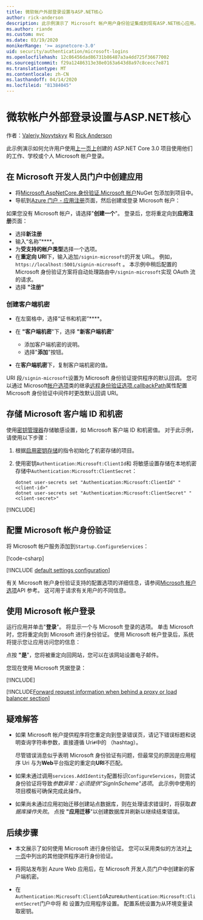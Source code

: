 ```yaml
---
title: 微软帐户外部登录设置与ASP.NET核心
author: rick-anderson
description: 此示例演示了 Microsoft 帐户用户身份验证集成到现有ASP.NET核心应用。
ms.author: riande
ms.custom: mvc
ms.date: 03/19/2020
monikerRange: '>= aspnetcore-3.0'
uid: security/authentication/microsoft-logins
ms.openlocfilehash: 12c86456dad86731b86487a3a4dd725f36677002
ms.sourcegitcommit: f29a12486313e38e0163a643d8a97c8cecc7e871
ms.translationtype: MT
ms.contentlocale: zh-CN
ms.lasthandoff: 04/14/2020
ms.locfileid: "81384045"
---
```

# <a name="microsoft-account-external-login-setup-with-aspnet-core"></a>微软帐户外部登录设置与ASP.NET核心

作者：[Valeriy Novytskyy](https://github.com/01binary) 和 [Rick Anderson](https://twitter.com/RickAndMSFT)

此示例演示如何允许用户使用[上一页上](xref:security/authentication/social/index)创建的 ASP.NET Core 3.0 项目使用他们的工作、学校或个人 Microsoft 帐户登录。

## <a name="create-the-app-in-microsoft-developer-portal"></a>在 Microsoft 开发人员门户中创建应用

* 将[Microsoft.AspNetCore.身份验证.Microsoft 帐户](https://www.nuget.org/packages/Microsoft.AspNetCore.Authentication.MicrosoftAccount/)NuGet 包添加到项目中。
* 导航到[Azure 门户 - 应用注册](https://go.microsoft.com/fwlink/?linkid=2083908)页面，然后创建或登录 Microsoft 帐户：

如果您没有 Microsoft 帐户，请选择"**创建一个**"。 登录后，您将重定向到**应用注册**页面：

* 选择**新注册**
* 输入“名称”****。
* 为**受支持的帐户类型**选择一个选项。  <!-- Accounts for any org work with MS domain accounts. Most folks probably want the last option, personal MS accounts. It took 24 hours after setting this up for the keys to work -->
* 在**重定向 URI**下，输入追加`/signin-microsoft`的开发 URL。 例如，`https://localhost:5001/signin-microsoft` 。 本示例中稍后配置的 Microsoft 身份验证方案将自动处理路由中`/signin-microsoft`实现 OAuth 流的请求。
* 选择 **"注册"**

### <a name="create-client-secret"></a>创建客户端机密

* 在左窗格中，选择“证书和机密”****。
* 在 **"客户端机密**"下，选择 **"新客户端机密**"

  * 添加客户端机密的说明。
  * 选择"**添加**"按钮。

* 在**客户端机密**下，复制客户端机密的值。

URI 段`/signin-microsoft`设置为 Microsoft 身份验证提供程序的默认回调。 您可以通过 Microsoft[帐户选项](/dotnet/api/microsoft.aspnetcore.authentication.microsoftaccount.microsoftaccountoptions)类的继承[远程身份验证选项.callbackPath](/dotnet/api/microsoft.aspnetcore.authentication.remoteauthenticationoptions.callbackpath)属性配置 Microsoft 身份验证中间件时更改默认回调 URI。

## <a name="store-the-microsoft-client-id-and-secret"></a>存储 Microsoft 客户端 ID 和机密

使用[密钥管理器](xref:security/app-secrets)存储敏感设置，如 Microsoft 客户端 ID 和机密值。 对于此示例，请使用以下步骤：

1. 根据[启用密钥存储](xref:security/app-secrets#enable-secret-storage)的指令初始化了机密存储的项目。
1. 使用密钥`Authentication:Microsoft:ClientId`和 将敏感设置存储在本地机密存储中`Authentication:Microsoft:ClientSecret`：

    ```dotnetcli
    dotnet user-secrets set "Authentication:Microsoft:ClientId" "<client-id>"
    dotnet user-secrets set "Authentication:Microsoft:ClientSecret" "<client-secret>"
    ```

[!INCLUDE[](~/includes/environmentVarableColon.md)]

## <a name="configure-microsoft-account-authentication"></a>配置 Microsoft 帐户身份验证

将 Microsoft 帐户服务添加到`Startup.ConfigureServices`：

[!code-csharp[](~/security/authentication/social/social-code/3.x/StartupMS3x.cs?name=snippet&highlight=10-14)]

[!INCLUDE [default settings configuration](includes/default-settings.md)]

有关 Microsoft 帐户身份验证支持的配置选项的详细信息，请参阅[Microsoft 帐户选项](/dotnet/api/microsoft.aspnetcore.builder.microsoftaccountoptions)API 参考。 这可用于请求有关用户的不同信息。

## <a name="sign-in-with-microsoft-account"></a>使用 Microsoft 帐户登录

运行应用并单击"**登录**"。 将显示一个与 Microsoft 登录的选项。 单击 Microsoft 时，您将重定向到 Microsoft 进行身份验证。 使用 Microsoft 帐户登录后，系统将提示您让应用访问您的信息：

点按 **"是**"，您将被重定向回网站，您可以在该网站设置电子邮件。

您现在使用 Microsoft 凭据登录：

[!INCLUDE[](includes/chain-auth-providers.md)]

[!INCLUDE[Forward request information when behind a proxy or load balancer section](includes/forwarded-headers-middleware.md)]

## <a name="troubleshooting"></a>疑难解答

* 如果 Microsoft 帐户提供程序将您重定向到登录错误页，请记下错误标题和说明查询字符串参数，直接遵循 Uri`#`中的 （hashtag）。

  尽管错误消息似乎表明 Microsoft 身份验证有问题，但最常见的原因是应用程序 Uri 与为**Web**平台指定的重定向**URI**不匹配。
* 如果未通过调用`services.AddIdentity`配置标识`ConfigureServices`，则尝试身份验证将导致*参数异常：必须提供"SignInScheme"选项*。 此示例中使用的项目模板可确保完成此操作。
* 如果尚未通过应用初始迁移创建站点数据库，则在处理请求错误时，将获取*数据库操作失败*。 点按 **"应用迁移**"以创建数据库并刷新以继续结束错误。

## <a name="next-steps"></a>后续步骤

* 本文展示了如何使用 Microsoft 进行身份验证。 您可以采用类似的方法对[上一页](xref:security/authentication/social/index)中列出的其他提供程序进行身份验证。

* 将网站发布到 Azure Web 应用后，在 Microsoft 开发人员门户中创建新的客户端机密。

* 在`Authentication:Microsoft:ClientId`Azure`Authentication:Microsoft:ClientSecret`门户中将 和 设置为应用程序设置。 配置系统设置为从环境变量读取密钥。
